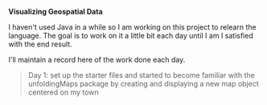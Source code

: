 **Visualizing Geospatial Data**

I haven't used Java in a while so I am working on this project to relearn the language. The goal is to work on it a little bit each day until I am I satisfied with the end result.

I'll maintain a record here of the work done each day.
>Day 1: set up the starter files and started to become familiar with the unfoldingMaps package by creating and displaying a new map object centered on my town 
